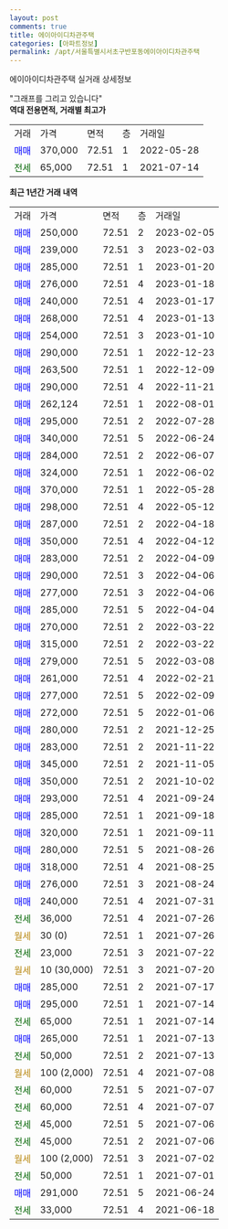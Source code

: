 ```yaml
---
layout: post
comments: true
title: 에이아이디차관주택
categories: [아파트정보]
permalink: /apt/서울특별시서초구반포동에이아이디차관주택
---
```


에이아이디차관주택 실거래 상세정보

<script type="text/javascript">
  google.charts.load('current', {'packages':['line', 'corechart']});
  google.charts.setOnLoadCallback(drawChart);

  function drawChart() {
    var data = new google.visualization.DataTable();
    data.addColumn('date', '거래일');
    data.addColumn('number', "매매");
    data.addColumn('number', "전세");
    data.addColumn('number', "전매");

    data.addRows([[new Date(Date.parse("2023-02-05")), 250000, null, null], [new Date(Date.parse("2023-02-03")), 239000, null, null], [new Date(Date.parse("2023-01-20")), 285000, null, null], [new Date(Date.parse("2023-01-18")), 276000, null, null], [new Date(Date.parse("2023-01-17")), 240000, null, null], [new Date(Date.parse("2023-01-13")), 268000, null, null], [new Date(Date.parse("2023-01-10")), 254000, null, null], [new Date(Date.parse("2022-12-23")), 290000, null, null], [new Date(Date.parse("2022-12-09")), 263500, null, null], [new Date(Date.parse("2022-11-21")), 290000, null, null], [new Date(Date.parse("2022-08-01")), 262124, null, null], [new Date(Date.parse("2022-07-28")), 295000, null, null], [new Date(Date.parse("2022-06-24")), 340000, null, null], [new Date(Date.parse("2022-06-07")), 284000, null, null], [new Date(Date.parse("2022-06-02")), 324000, null, null], [new Date(Date.parse("2022-05-28")), 370000, null, null], [new Date(Date.parse("2022-05-12")), 298000, null, null], [new Date(Date.parse("2022-04-18")), 287000, null, null], [new Date(Date.parse("2022-04-12")), 350000, null, null], [new Date(Date.parse("2022-04-09")), 283000, null, null], [new Date(Date.parse("2022-04-06")), 290000, null, null], [new Date(Date.parse("2022-04-06")), 277000, null, null], [new Date(Date.parse("2022-04-04")), 285000, null, null], [new Date(Date.parse("2022-03-22")), 270000, null, null], [new Date(Date.parse("2022-03-22")), 315000, null, null], [new Date(Date.parse("2022-03-08")), 279000, null, null], [new Date(Date.parse("2022-02-21")), 261000, null, null], [new Date(Date.parse("2022-02-09")), 277000, null, null], [new Date(Date.parse("2022-01-06")), 272000, null, null], [new Date(Date.parse("2021-12-25")), 280000, null, null], [new Date(Date.parse("2021-11-22")), 283000, null, null], [new Date(Date.parse("2021-11-05")), 345000, null, null], [new Date(Date.parse("2021-10-02")), 350000, null, null], [new Date(Date.parse("2021-09-24")), 293000, null, null], [new Date(Date.parse("2021-09-18")), 285000, null, null], [new Date(Date.parse("2021-09-11")), 320000, null, null], [new Date(Date.parse("2021-08-26")), 280000, null, null], [new Date(Date.parse("2021-08-25")), 318000, null, null], [new Date(Date.parse("2021-08-24")), 276000, null, null], [new Date(Date.parse("2021-07-31")), 240000, null, null], [new Date(Date.parse("2021-07-26")), null, 36000, null], [new Date(Date.parse("2021-07-26")), null, null, null], [new Date(Date.parse("2021-07-22")), null, 23000, null], [new Date(Date.parse("2021-07-20")), null, null, null], [new Date(Date.parse("2021-07-17")), 285000, null, null], [new Date(Date.parse("2021-07-14")), 295000, null, null], [new Date(Date.parse("2021-07-14")), null, 65000, null], [new Date(Date.parse("2021-07-13")), 265000, null, null], [new Date(Date.parse("2021-07-13")), null, 50000, null], [new Date(Date.parse("2021-07-08")), null, null, null], [new Date(Date.parse("2021-07-07")), null, 60000, null], [new Date(Date.parse("2021-07-07")), null, 60000, null], [new Date(Date.parse("2021-07-06")), null, 45000, null], [new Date(Date.parse("2021-07-06")), null, 45000, null], [new Date(Date.parse("2021-07-02")), null, null, null], [new Date(Date.parse("2021-07-01")), null, 50000, null], [new Date(Date.parse("2021-06-24")), 291000, null, null], [new Date(Date.parse("2021-06-18")), null, 33000, null]]);

    var options = {
      hAxis: {
        format: 'yyyy/MM/dd'
      },    
      lineWidth: 0,
      pointsVisible: true,    
      title: '최근 1년간 유형별 실거래가 분포',
      legend: { position: 'bottom' }
    };

    var formatter = new google.visualization.NumberFormat({pattern:'###,###'} );
    formatter.format(data, 1);
    formatter.format(data, 2);
    
    setTimeout(function() {
        var chart = new google.visualization.LineChart(document.getElementById('columnchart_material'));
        chart.draw(data, (options));
        document.getElementById('loading').style.display = 'none';
    }, 200);
  }
</script>


<div id="loading" style="z-index:20; display: block; margin-left: 0px">"그래프를 그리고 있습니다"</div>
<div id="columnchart_material" style="width: 95%; margin-left: 0px; display: block"></div>
<!-- contents start -->
<b>역대 전용면적, 거래별 최고가</b>
<table class="sortable">
    <tr>
      <td>거래</td>
      <td>가격</td>
      <td>면적</td>
      <td>층</td>
      <td>거래일</td>
    </tr>
        <tr>
          <td><a style="color: blue">매매</a></td>
          <td>370,000</td>
          <td>72.51</td>
          <td>1</td>
          <td>2022-05-28</td>
        </tr>        
        <tr>
              <td><a style="color: darkgreen">전세</a></td>
              <td>65,000</td>
              <td>72.51</td>
              <td>1</td>
              <td>2021-07-14</td>
            </tr>        
    
</table>

<b>최근 1년간 거래 내역</b>

<table class="sortable">
    <tr>
      <td>거래</td>
      <td>가격</td>
      <td>면적</td>
      <td>층</td>
      <td>거래일</td>
    </tr>
    <tr>
      <td><a style="color: blue">매매</a></td>
      <td>250,000</td>
      <td>72.51</td>
      <td>2</td>
      <td>2023-02-05</td>
    </tr>          <tr>
      <td><a style="color: blue">매매</a></td>
      <td>239,000</td>
      <td>72.51</td>
      <td>3</td>
      <td>2023-02-03</td>
    </tr>          <tr>
      <td><a style="color: blue">매매</a></td>
      <td>285,000</td>
      <td>72.51</td>
      <td>1</td>
      <td>2023-01-20</td>
    </tr>          <tr>
      <td><a style="color: blue">매매</a></td>
      <td>276,000</td>
      <td>72.51</td>
      <td>4</td>
      <td>2023-01-18</td>
    </tr>          <tr>
      <td><a style="color: blue">매매</a></td>
      <td>240,000</td>
      <td>72.51</td>
      <td>4</td>
      <td>2023-01-17</td>
    </tr>          <tr>
      <td><a style="color: blue">매매</a></td>
      <td>268,000</td>
      <td>72.51</td>
      <td>4</td>
      <td>2023-01-13</td>
    </tr>          <tr>
      <td><a style="color: blue">매매</a></td>
      <td>254,000</td>
      <td>72.51</td>
      <td>3</td>
      <td>2023-01-10</td>
    </tr>          <tr>
      <td><a style="color: blue">매매</a></td>
      <td>290,000</td>
      <td>72.51</td>
      <td>1</td>
      <td>2022-12-23</td>
    </tr>          <tr>
      <td><a style="color: blue">매매</a></td>
      <td>263,500</td>
      <td>72.51</td>
      <td>1</td>
      <td>2022-12-09</td>
    </tr>          <tr>
      <td><a style="color: blue">매매</a></td>
      <td>290,000</td>
      <td>72.51</td>
      <td>4</td>
      <td>2022-11-21</td>
    </tr>          <tr>
      <td><a style="color: blue">매매</a></td>
      <td>262,124</td>
      <td>72.51</td>
      <td>1</td>
      <td>2022-08-01</td>
    </tr>          <tr>
      <td><a style="color: blue">매매</a></td>
      <td>295,000</td>
      <td>72.51</td>
      <td>2</td>
      <td>2022-07-28</td>
    </tr>          <tr>
      <td><a style="color: blue">매매</a></td>
      <td>340,000</td>
      <td>72.51</td>
      <td>5</td>
      <td>2022-06-24</td>
    </tr>          <tr>
      <td><a style="color: blue">매매</a></td>
      <td>284,000</td>
      <td>72.51</td>
      <td>2</td>
      <td>2022-06-07</td>
    </tr>          <tr>
      <td><a style="color: blue">매매</a></td>
      <td>324,000</td>
      <td>72.51</td>
      <td>1</td>
      <td>2022-06-02</td>
    </tr>          <tr>
      <td><a style="color: blue">매매</a></td>
      <td>370,000</td>
      <td>72.51</td>
      <td>1</td>
      <td>2022-05-28</td>
    </tr>          <tr>
      <td><a style="color: blue">매매</a></td>
      <td>298,000</td>
      <td>72.51</td>
      <td>4</td>
      <td>2022-05-12</td>
    </tr>          <tr>
      <td><a style="color: blue">매매</a></td>
      <td>287,000</td>
      <td>72.51</td>
      <td>2</td>
      <td>2022-04-18</td>
    </tr>          <tr>
      <td><a style="color: blue">매매</a></td>
      <td>350,000</td>
      <td>72.51</td>
      <td>4</td>
      <td>2022-04-12</td>
    </tr>          <tr>
      <td><a style="color: blue">매매</a></td>
      <td>283,000</td>
      <td>72.51</td>
      <td>2</td>
      <td>2022-04-09</td>
    </tr>          <tr>
      <td><a style="color: blue">매매</a></td>
      <td>290,000</td>
      <td>72.51</td>
      <td>3</td>
      <td>2022-04-06</td>
    </tr>          <tr>
      <td><a style="color: blue">매매</a></td>
      <td>277,000</td>
      <td>72.51</td>
      <td>3</td>
      <td>2022-04-06</td>
    </tr>          <tr>
      <td><a style="color: blue">매매</a></td>
      <td>285,000</td>
      <td>72.51</td>
      <td>5</td>
      <td>2022-04-04</td>
    </tr>          <tr>
      <td><a style="color: blue">매매</a></td>
      <td>270,000</td>
      <td>72.51</td>
      <td>2</td>
      <td>2022-03-22</td>
    </tr>          <tr>
      <td><a style="color: blue">매매</a></td>
      <td>315,000</td>
      <td>72.51</td>
      <td>2</td>
      <td>2022-03-22</td>
    </tr>          <tr>
      <td><a style="color: blue">매매</a></td>
      <td>279,000</td>
      <td>72.51</td>
      <td>5</td>
      <td>2022-03-08</td>
    </tr>          <tr>
      <td><a style="color: blue">매매</a></td>
      <td>261,000</td>
      <td>72.51</td>
      <td>4</td>
      <td>2022-02-21</td>
    </tr>          <tr>
      <td><a style="color: blue">매매</a></td>
      <td>277,000</td>
      <td>72.51</td>
      <td>5</td>
      <td>2022-02-09</td>
    </tr>          <tr>
      <td><a style="color: blue">매매</a></td>
      <td>272,000</td>
      <td>72.51</td>
      <td>5</td>
      <td>2022-01-06</td>
    </tr>          <tr>
      <td><a style="color: blue">매매</a></td>
      <td>280,000</td>
      <td>72.51</td>
      <td>2</td>
      <td>2021-12-25</td>
    </tr>          <tr>
      <td><a style="color: blue">매매</a></td>
      <td>283,000</td>
      <td>72.51</td>
      <td>2</td>
      <td>2021-11-22</td>
    </tr>          <tr>
      <td><a style="color: blue">매매</a></td>
      <td>345,000</td>
      <td>72.51</td>
      <td>2</td>
      <td>2021-11-05</td>
    </tr>          <tr>
      <td><a style="color: blue">매매</a></td>
      <td>350,000</td>
      <td>72.51</td>
      <td>2</td>
      <td>2021-10-02</td>
    </tr>          <tr>
      <td><a style="color: blue">매매</a></td>
      <td>293,000</td>
      <td>72.51</td>
      <td>4</td>
      <td>2021-09-24</td>
    </tr>          <tr>
      <td><a style="color: blue">매매</a></td>
      <td>285,000</td>
      <td>72.51</td>
      <td>1</td>
      <td>2021-09-18</td>
    </tr>          <tr>
      <td><a style="color: blue">매매</a></td>
      <td>320,000</td>
      <td>72.51</td>
      <td>1</td>
      <td>2021-09-11</td>
    </tr>          <tr>
      <td><a style="color: blue">매매</a></td>
      <td>280,000</td>
      <td>72.51</td>
      <td>5</td>
      <td>2021-08-26</td>
    </tr>          <tr>
      <td><a style="color: blue">매매</a></td>
      <td>318,000</td>
      <td>72.51</td>
      <td>4</td>
      <td>2021-08-25</td>
    </tr>          <tr>
      <td><a style="color: blue">매매</a></td>
      <td>276,000</td>
      <td>72.51</td>
      <td>3</td>
      <td>2021-08-24</td>
    </tr>          <tr>
      <td><a style="color: blue">매매</a></td>
      <td>240,000</td>
      <td>72.51</td>
      <td>4</td>
      <td>2021-07-31</td>
    </tr>          <tr>
      <td><a style="color: darkgreen">전세</a></td>
      <td>36,000</td>
      <td>72.51</td>
      <td>4</td>
      <td>2021-07-26</td>
    </tr>          <tr>
      <td><a style="color: darkgoldenrod">월세</a></td>
      <td>30 (0)</td>
      <td>72.51</td>
      <td>1</td>
      <td>2021-07-26</td>
    </tr>          <tr>
      <td><a style="color: darkgreen">전세</a></td>
      <td>23,000</td>
      <td>72.51</td>
      <td>3</td>
      <td>2021-07-22</td>
    </tr>          <tr>
      <td><a style="color: darkgoldenrod">월세</a></td>
      <td>10 (30,000)</td>
      <td>72.51</td>
      <td>3</td>
      <td>2021-07-20</td>
    </tr>          <tr>
      <td><a style="color: blue">매매</a></td>
      <td>285,000</td>
      <td>72.51</td>
      <td>2</td>
      <td>2021-07-17</td>
    </tr>          <tr>
      <td><a style="color: blue">매매</a></td>
      <td>295,000</td>
      <td>72.51</td>
      <td>1</td>
      <td>2021-07-14</td>
    </tr>          <tr>
      <td><a style="color: darkgreen">전세</a></td>
      <td>65,000</td>
      <td>72.51</td>
      <td>1</td>
      <td>2021-07-14</td>
    </tr>          <tr>
      <td><a style="color: blue">매매</a></td>
      <td>265,000</td>
      <td>72.51</td>
      <td>1</td>
      <td>2021-07-13</td>
    </tr>          <tr>
      <td><a style="color: darkgreen">전세</a></td>
      <td>50,000</td>
      <td>72.51</td>
      <td>2</td>
      <td>2021-07-13</td>
    </tr>          <tr>
      <td><a style="color: darkgoldenrod">월세</a></td>
      <td>100 (2,000)</td>
      <td>72.51</td>
      <td>4</td>
      <td>2021-07-08</td>
    </tr>          <tr>
      <td><a style="color: darkgreen">전세</a></td>
      <td>60,000</td>
      <td>72.51</td>
      <td>5</td>
      <td>2021-07-07</td>
    </tr>          <tr>
      <td><a style="color: darkgreen">전세</a></td>
      <td>60,000</td>
      <td>72.51</td>
      <td>4</td>
      <td>2021-07-07</td>
    </tr>          <tr>
      <td><a style="color: darkgreen">전세</a></td>
      <td>45,000</td>
      <td>72.51</td>
      <td>5</td>
      <td>2021-07-06</td>
    </tr>          <tr>
      <td><a style="color: darkgreen">전세</a></td>
      <td>45,000</td>
      <td>72.51</td>
      <td>2</td>
      <td>2021-07-06</td>
    </tr>          <tr>
      <td><a style="color: darkgoldenrod">월세</a></td>
      <td>100 (2,000)</td>
      <td>72.51</td>
      <td>3</td>
      <td>2021-07-02</td>
    </tr>          <tr>
      <td><a style="color: darkgreen">전세</a></td>
      <td>50,000</td>
      <td>72.51</td>
      <td>1</td>
      <td>2021-07-01</td>
    </tr>          <tr>
      <td><a style="color: blue">매매</a></td>
      <td>291,000</td>
      <td>72.51</td>
      <td>5</td>
      <td>2021-06-24</td>
    </tr>          <tr>
      <td><a style="color: darkgreen">전세</a></td>
      <td>33,000</td>
      <td>72.51</td>
      <td>4</td>
      <td>2021-06-18</td>
    </tr>      </table>
<!-- contents end -->    

